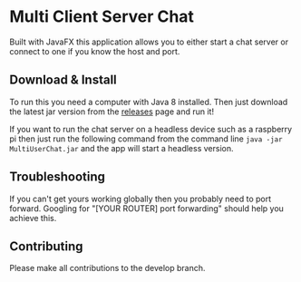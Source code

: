 # Multi Client Server Chat
Built with JavaFX this application allows you to either start a chat server or connect to one if you know the host and port.

## Download & Install
To run this you need a computer with Java 8 installed. Then just download the latest jar version from the [releases](https://github.com/shivampaw/MultiUserChat/releases) page and run it!

If you want to run the chat server on a headless device such as a raspberry pi then just run the following command from the command line `java -jar MultiUserChat.jar` and the app will start a headless version.

## Troubleshooting
If you can't get yours working globally then you probably need to port forward. Googling for "[YOUR ROUTER] port forwarding" should help you achieve this.
 
## Contributing
Please make all contributions to the develop branch.
 
 